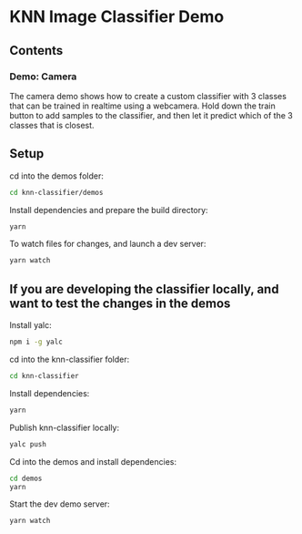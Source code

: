 # KNN Image Classifier Demo

## Contents

### Demo: Camera

The camera demo shows how to create a custom classifier with 3 classes that can be trained in realtime using a webcamera. Hold down the train button to add samples to the classifier, and then let it predict which of the 3 classes that is closest.

## Setup

cd into the demos folder:

```sh
cd knn-classifier/demos
```

Install dependencies and prepare the build directory:

```sh
yarn
```

To watch files for changes, and launch a dev server:

```sh
yarn watch
```

## If you are developing the classifier locally, and want to test the changes in the demos

Install yalc:
```sh
npm i -g yalc
```

cd into the knn-classifier folder:
```sh
cd knn-classifier
```

Install dependencies:
```sh
yarn
```

Publish knn-classifier locally:
```sh
yalc push
```

Cd into the demos and install dependencies:

```sh
cd demos
yarn
```

Start the dev demo server:
```sh
yarn watch
```

